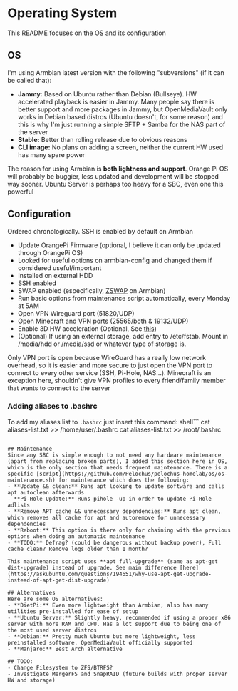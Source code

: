 # Operating System
This README focuses on the OS and its configuration

## OS
I'm using Armbian latest version with the following "subversions" (if it can be called that):
- **Jammy:** Based on Ubuntu rather than Debian (Bullseye). HW accelerated playback is easier in Jammy. Many people say there is better support and more packages in Jammy, but OpenMediaVault only works in Debian based distros (Ubuntu doesn't, for some reason) and this is why I'm just running a simple SFTP + Samba for the NAS part of the server
- **Stable:** Better than rolling release due to obvious reasons
- **CLI image:** No plans on adding a screen, neither the current HW used has many spare power

The reason for using Armbian is **both lightness and support**. Orange Pi OS will probably be buggier, less updated and development will be stopped way sooner. Ubuntu Server is perhaps too heavy for a SBC, even one this powerful

## Configuration
Ordered chronologically. SSH is enabled by default on Armbian
- Update OrangePi Firmware (optional, I believe it can only be updated through OrangePi OS)
- Looked for useful options on armbian-config and changed them if considered useful/important
- Installed on external HDD
- SSH enabled
- SWAP enabled (especifically, [ZSWAP](https://docs.armbian.com/User-Guide_Fine-Tuning/#swap-for-experts) on Armbian)
- Run basic options from maintenance script automatically, every Monday at 5AM
- Open VPN Wireguard port (51820/UDP)
- Open Minecraft and VPN ports (25565/both & 19132/UDP)
- Enable 3D HW acceleration (Optional, See [this](https://www.armbian.com/orangepi-5/))
- (Optional) If using an external storage, add entry to /etc/fstab. Mount in /media/hdd or /media/ssd or whatever type of storage is.

Only VPN port is open because WireGuard has a really low network overhead, so it is easier and more secure to just open the VPN port to connect to every other service (SSH, Pi-Hole, NAS...). Minecraft is an exception here, shouldn't give VPN profiles to every friend/family member that wants to connect to the server

### Adding aliases to .bashrc
To add my aliases list to ```.bashrc``` just insert this command:
shell```
cat aliases-list.txt >> /home/user/.bashrc
cat aliases-list.txt >> /root/.bashrc
```

## Maintenance
Since any SBC is simple enough to not need any hardware maintenance (apart from replacing broken parts), I added this section here in OS, which is the only section that needs frequent maintenance. There is a specific [script](https://github.com/Pelochus/pelochus-homelab/os/os-maintenance.sh) for maintenance which does the following:
- **Update && clean:** Runs apt looking to update software and calls apt autoclean afterwards
- **Pi-Hole Update:** Runs pihole -up in order to update Pi-Hole adlists
- **Remove APT cache && unnecessary dependencies:** Runs apt clean, which removes all cache for apt and autoremove for unnecessary dependencies
- **Reboot:** This option is there only for chaining with the previous options when doing an automatic maintenance
- **TODO:** Defrag? (could be dangerous without backup power), Full cache clean? Remove logs older than 1 month?

This maintenance script uses **apt full-upgrade** (same as apt-get dist-upgrade) instead of upgrade. See main difference [here](https://askubuntu.com/questions/194651/why-use-apt-get-upgrade-instead-of-apt-get-dist-upgrade)

## Alternatives
Here are some OS alternatives:
- **DietPi:** Even more lightweight than Armbian, also has many utilities pre-installed for ease of setup
- **Ubuntu Server:** Slightly heavy, recommended if using a proper x86 server with more RAM and CPU. Has a lot support due to being one of the most used server distros
- **Debian:** Pretty much Ubuntu but more lightweight, less preinstalled software. OpenMediaVault officially supported
- **Manjaro:** Best Arch alternative

## TODO:
- Change Filesystem to ZFS/BTRFS?
- Investigate MergerFS and SnapRAID (future builds with proper server HW and storage)
